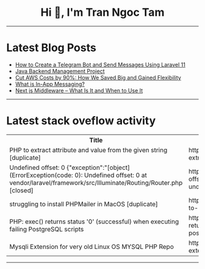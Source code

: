 <h1 align="center">Hi 👋, I'm Tran Ngoc Tam</h1>

---

# Latest Blog Posts 
<!-- BLOG-POST-LIST:START -->
- [How to Create a Telegram Bot and Send Messages Using Laravel 11](https://dev.to/akramghaleb/how-to-create-a-telegram-bot-and-send-messages-using-laravel-11-3709)
- [Java Backend Management Project](https://dev.to/dinesh_peram_94caa7ef5ce9/java-backend-management-project-31bo)
- [Cut AWS Costs by 90%: How We Saved Big and Gained Flexibility](https://dev.to/emilyjohnsonready/cut-aws-costs-by-90-how-we-saved-big-and-gained-flexibility-o1o)
- [What is In-App Messaging?](https://dev.to/stephen568hub/what-is-in-app-messaging-2709)
- [Next js Middleware – What Is It and When to Use It](https://dev.to/pagepro_agency/next-js-middleware-what-is-it-and-when-to-use-it-1j58)
<!-- BLOG-POST-LIST:END -->

---

# Latest stack oveflow activity
<table>
  <tr><th>Title</th><th>Link</th></tr>
  <!-- STACKOVERFLOW:START --><tr><td>PHP to extract attribute and value from the given string [duplicate]</td><td>https://stackoverflow.com/questions/79054272/php-to-extract-attribute-and-value-from-the-given-string</td></tr><tr><td>Undefined offset: 0 {&quot;exception&quot;:&quot;[object] &lpar;ErrorException&lpar;code: 0&rpar;: Undefined offset: 0 at vendor/laravel/framework/src/Illuminate/Routing/Router.php [closed]</td><td>https://stackoverflow.com/questions/79054071/undefined-offset-0-exceptionobject-errorexceptioncode-0-undefined-o</td></tr><tr><td>struggling to install PHPMailer in MacOS [duplicate]</td><td>https://stackoverflow.com/questions/79053958/struggling-to-install-phpmailer-in-macos</td></tr><tr><td>PHP: exec&lpar;&rpar; returns status &#39;0&#39; &lpar;successful&rpar; when executing failing PostgreSQL scripts</td><td>https://stackoverflow.com/questions/79053933/php-exec-returns-status-0-successful-when-executing-failing-postgresql-sc</td></tr><tr><td>Mysqli Extension for very old Linux OS MYSQL PHP Repo</td><td>https://stackoverflow.com/questions/79053651/mysqli-extension-for-very-old-linux-os-mysql-php-repo</td></tr><!-- STACKOVERFLOW:END -->
</table>

---



